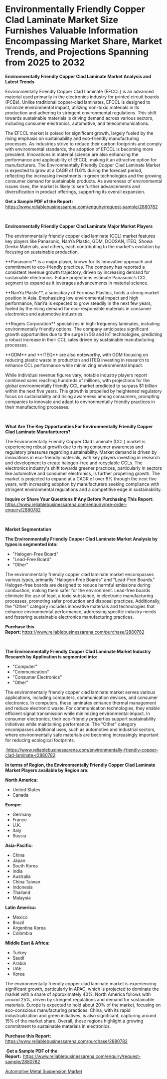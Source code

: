 <p><h1>Environmentally Friendly Copper Clad Laminate Market Size Furnishes Valuable Information Encompassing Market Share, Market Trends, and Projections Spanning from 2025 to 2032</h1></p><p><strong>Environmentally Friendly Copper Clad Laminate Market Analysis and Latest Trends</strong></p>
<p><p>Environmentally Friendly Copper Clad Laminate (EFCCL) is an advanced material used primarily in the electronics industry for printed circuit boards (PCBs). Unlike traditional copper-clad laminates, EFCCL is designed to minimize environmental impact, utilizing non-toxic materials in its production and adhering to stringent environmental regulations. This shift towards sustainable materials is driving demand across various sectors, including consumer electronics, automotive, and telecommunications.</p><p>The EFCCL market is poised for significant growth, largely fueled by the rising emphasis on sustainability and eco-friendly manufacturing processes. As industries strive to reduce their carbon footprints and comply with environmental standards, the adoption of EFCCL is becoming more prevalent. Innovations in material science are also enhancing the performance and applicability of EFCCL, making it an attractive option for manufacturers. The Environmentally Friendly Copper Clad Laminate Market is expected to grow at a CAGR of 11.6% during the forecast period, reflecting the increasing investments in green technologies and the growing consumer demand for sustainable products. As awareness of environmental issues rises, the market is likely to see further advancements and diversification in product offerings, supporting its overall expansion.</p></p>
<p><strong>Get a Sample PDF of the Report:&nbsp;</strong> <a href="https://www.reliablebusinessarena.com/enquiry/request-sample/2880782?utm_campaign=3215&utm_medium=2&utm_source=Github&utm_content=ia&utm_term=12032025&utm_id=environmentally-friendly-copper-clad-laminate">https://www.reliablebusinessarena.com/enquiry/request-sample/2880782</a></p>
<p>&nbsp;</p>
<p><strong>Environmentally Friendly Copper Clad Laminate Major Market Players</strong></p>
<p><p>The environmentally friendly copper clad laminate (CCL) market features key players like Panasonic, NanYa Plastic, GDM, DOOSAN, ITEQ, Showa Denko Materials, and others, each contributing to the market's evolution by focusing on sustainable production. </p><p>**Panasonic** is a major player, known for its innovative approach and commitment to eco-friendly practices. The company has reported a consistent revenue growth trajectory, driven by increasing demand for sustainable electronics. Future projections estimate Panasonic’s CCL segment to expand as it leverages advancements in material science.</p><p>**NanYa Plastic**, a subsidiary of Formosa Plastics, holds a strong market position in Asia. Emphasizing low environmental impact and high performance, NanYa is expected to grow steadily in the next few years, fueled by the rising demand for eco-responsible materials in consumer electronics and automotive industries. </p><p>**Rogers Corporation** specializes in high-frequency laminates, including environmentally friendly options. The company anticipates significant growth opportunities due to the surge in 5G and IoT technologies, predicting a robust increase in their CCL sales driven by sustainable manufacturing processes.</p><p>**GDM** and **ITEQ** are also noteworthy, with GDM focusing on reducing plastic waste in production and ITEQ investing in research to enhance CCL performance while minimizing environmental impact. </p><p>While individual revenue figures vary, notable industry players report combined sales reaching hundreds of millions, with projections for the global environmentally friendly CCL market predicted to surpass $1 billion within the next five years. This growth is propelled by heightened regulatory focus on sustainability and rising awareness among consumers, prompting companies to innovate and adapt to environmentally friendly practices in their manufacturing processes.</p></p>
<p>&nbsp;</p>
<p><strong>What Are The Key Opportunities For Environmentally Friendly Copper Clad Laminate Manufacturers?</strong></p>
<p><p>The Environmentally Friendly Copper Clad Laminate (CCL) market is experiencing robust growth due to rising consumer awareness and regulatory pressures regarding sustainability. Market demand is driven by innovations in eco-friendly materials, with key players investing in research and development to create halogen-free and recyclable CCLs. The electronics industry's shift towards greener practices, particularly in sectors like automotive and consumer electronics, is further propelling growth. The market is projected to expand at a CAGR of over 6% through the next five years, with increasing adoption by manufacturers seeking compliance with stringent environmental regulations and a competitive edge in sustainability.</p></p>
<p><strong>Inquire or Share Your Questions If Any Before Purchasing This Report:</strong> <a href="https://www.reliablebusinessarena.com/enquiry/pre-order-enquiry/2880782?utm_campaign=3215&utm_medium=2&utm_source=Github&utm_content=ia&utm_term=12032025&utm_id=environmentally-friendly-copper-clad-laminate">https://www.reliablebusinessarena.com/enquiry/pre-order-enquiry/2880782</a></p>
<p>&nbsp;</p>
<p><strong>Market Segmentation</strong></p>
<p><strong>The Environmentally Friendly Copper Clad Laminate Market Analysis by types is segmented into:</strong></p>
<p><ul><li>"Halogen-Free Board"</li><li>"Lead-Free Board"</li><li>"Other"</li></ul></p>
<p><p>The environmentally friendly copper clad laminate market encompasses various types, primarily "Halogen-Free Boards" and "Lead-Free Boards." Halogen-free boards are designed to reduce harmful emissions during combustion, making them safer for the environment. Lead-free boards eliminate the use of lead, a toxic substance, in electronic manufacturing processes, promoting safer production and disposal practices. Additionally, the "Other" category includes innovative materials and technologies that enhance environmental performance, addressing specific industry needs and fostering sustainable electronics manufacturing practices.</p></p>
<p><strong>Purchase this Report:&nbsp;</strong><a href="https://www.reliablebusinessarena.com/purchase/2880782?utm_campaign=3215&utm_medium=2&utm_source=Github&utm_content=ia&utm_term=12032025&utm_id=environmentally-friendly-copper-clad-laminate">https://www.reliablebusinessarena.com/purchase/2880782</a></p>
<p>&nbsp;</p>
<p><strong>The Environmentally Friendly Copper Clad Laminate Market Industry Research by Application is segmented into:</strong></p>
<p><ul><li>"Computer"</li><li>"Communication"</li><li>"Consumer Electronics"</li><li>"Other"</li></ul></p>
<p><p>The environmentally friendly copper clad laminate market serves various applications, including computers, communication devices, and consumer electronics. In computers, these laminates enhance thermal management and reduce electronic waste. For communication technologies, they enable efficient signal transmission while minimizing environmental impact. In consumer electronics, their eco-friendly properties support sustainability initiatives while maintaining performance. The "Other" category encompasses additional uses, such as automotive and industrial sectors, where environmentally safe materials are becoming increasingly important for reducing ecological footprints.</p></p>
<p><a href="https://www.reliablebusinessarena.com/environmentally-friendly-copper-clad-laminate-r2880782?utm_campaign=3215&utm_medium=2&utm_source=Github&utm_content=ia&utm_term=12032025&utm_id=environmentally-friendly-copper-clad-laminate">&nbsp;https://www.reliablebusinessarena.com/environmentally-friendly-copper-clad-laminate-r2880782</a></p>
<p><strong>In terms of Region, the Environmentally Friendly Copper Clad Laminate Market Players available by Region are:</strong></p>
<p>
    <p> <strong> North America: </strong>
        <ul>
            <li>United States</li>
            <li>Canada</li>
        </ul>
        </p> 
    <p> <strong> Europe: </strong>
        <ul>
            <li>Germany</li>
            <li>France</li>
            <li>U.K.</li>
            <li>Italy</li>
            <li>Russia</li>
        </ul>
        </p> 
    <p> <strong> Asia-Pacific: </strong>
        <ul>
            <li>China</li>
            <li>Japan</li>
            <li>South Korea</li>
            <li>India</li>
            <li>Australia</li>
            <li>China Taiwan</li>
            <li>Indonesia</li>
            <li>Thailand</li>
            <li>Malaysia</li>
        </ul>
        </p> 
    <p> <strong> Latin America: </strong>
        <ul>
            <li>Mexico</li>
            <li>Brazil</li>
            <li>Argentina Korea</li>
            <li>Colombia</li>
        </ul>
        </p> 
    <p> <strong> Middle East & Africa: </strong>
        <ul>
            <li>Turkey</li>
            <li>Saudi</li>
            <li>Arabia</li>
            <li>UAE</li>
            <li>Korea</li>
        </ul>
    </p>
    </p>
<p><p>The environmentally friendly copper clad laminate market is experiencing significant growth, particularly in APAC, which is projected to dominate the market with a share of approximately 40%. North America follows with around 25%, driven by stringent regulations and demand for sustainable materials. Europe is expected to hold about 20% of the market, focusing on eco-conscious manufacturing practices. China, with its rapid industrialization and green initiatives, is also significant, capturing around 15% of the market share. Overall, these regions highlight a growing commitment to sustainable materials in electronics.</p></p>
<p><strong>Purchase this Report: </strong><a href="https://www.reliablebusinessarena.com/purchase/2880782?utm_campaign=3215&utm_medium=2&utm_source=Github&utm_content=ia&utm_term=12032025&utm_id=environmentally-friendly-copper-clad-laminate">https://www.reliablebusinessarena.com/purchase/2880782</a></p>
<p>&nbsp;<strong>Get a Sample PDF of the Report:&nbsp;&nbsp;</strong><a href="https://www.reliablebusinessarena.com/enquiry/request-sample/2880782?utm_campaign=3215&utm_medium=2&utm_source=Github&utm_content=ia&utm_term=12032025&utm_id=environmentally-friendly-copper-clad-laminate">https://www.reliablebusinessarena.com/enquiry/request-sample/2880782</a></p>
<p><strong></strong></p>
<p><p><a href="https://github.com/lynlynyusay/Market-Research-Report-List-1/blob/main/automotive-metal-suspension-market.md?utm_campaign=3215&utm_medium=2&utm_source=Github&utm_content=ia&utm_term=12032025&utm_id=environmentally-friendly-copper-clad-laminate">Automotive Metal Suspension Market</a></p></p>